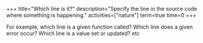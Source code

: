 +++
title="Which line is it?"
description="Specify the line in the source code where something is happening."
activities=["nature"]
term=true
time=0
+++

For example, which line is a given function called? Which line does a given error occur? Which line is a value set or updated? etc
